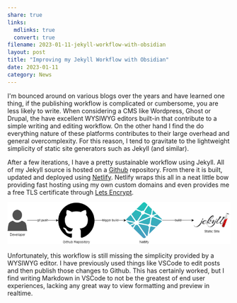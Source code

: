 ```yaml
---
share: true
links:
  mdlinks: true
  convert: true
filename: 2023-01-11-jekyll-workflow-with-obsidian
layout: post
title: "Improving my Jekyll Workflow with Obsidian"
date: 2023-01-11
category: News
---
```


I'm bounced around on various blogs over the years and have learned one thing, if the publishing workflow is complicated or cumbersome, you are less likely to write.  When considering a CMS like Wordpress, Ghost or Drupal, the have excellent WYSIWYG editors built-in that contribute to a simple writing and editing workflow. On the other hand I find the do everything nature of these platforms contributes to their large overhead and general overcomplexity. For this reason, I tend to gravitate to the lightweight simplicity of static site generators such as Jekyll (and similar).  

After a few iterations, I have a pretty sustainable workflow using Jekyll. All of my Jekyll source is hosted on a [Github](https://github.com/acavella/cavella.com) repository. From there it is built, updated and deployed using [Netlify](https://netlify.com). Netlify wraps this all in a neat little bow providing fast hosting using my own custom domains and even provides me a free TLS certificate through [Lets Encrypt](https://letsencrypt.org). 

![jekyll-workflow.drawio.png](../assets/images/jekyll-workflow.drawio.png)

Unfortunately, this workflow is still missing the simplicity provided by a WYSIWYG editor. I have previously used things like VSCode to edit posts and then publish those changes to Github.  This has certainly worked, but I find writing Markdown in VSCode to not be the greatest of end user experiences, lacking any great way to view formatting and preview in realtime. 
